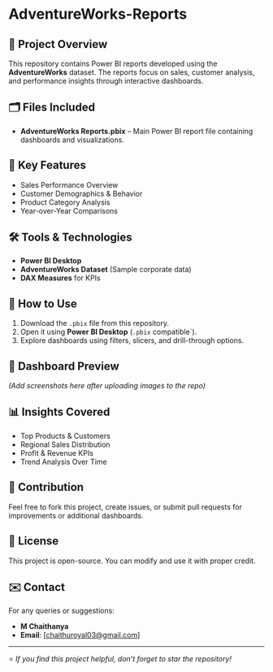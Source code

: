 # AdventureWorks-Reports

## 📌 Project Overview

This repository contains Power BI reports developed using the **AdventureWorks** dataset. The reports focus on sales, customer analysis, and performance insights through interactive dashboards.

## 🗂️ Files Included

* **AdventureWorks Reports.pbix** – Main Power BI report file containing dashboards and visualizations.

## 🎯 Key Features

* Sales Performance Overview
* Customer Demographics & Behavior
* Product Category Analysis
* Year-over-Year Comparisons

## 🛠️ Tools & Technologies

* **Power BI Desktop**
* **AdventureWorks Dataset** (Sample corporate data)
* **DAX Measures** for KPIs

## 🚀 How to Use

1. Download the `.pbix` file from this repository.
2. Open it using **Power BI Desktop** (`.pbix` compatible`).
3. Explore dashboards using filters, slicers, and drill-through options.

## 📸 Dashboard Preview

*(Add screenshots here after uploading images to the repo)*

## 📊 Insights Covered

* Top Products & Customers
* Regional Sales Distribution
* Profit & Revenue KPIs
* Trend Analysis Over Time

## 🤝 Contribution

Feel free to fork this project, create issues, or submit pull requests for improvements or additional dashboards.

## 🧾 License

This project is open-source. You can modify and use it with proper credit.

## ✉️ Contact

For any queries or suggestions:

* **M Chaithanya**
* **Email**: [chaithuroyal03@gmail.com]

---

⭐ *If you find this project helpful, don’t forget to star the repository!*
